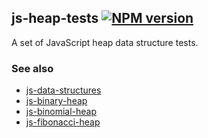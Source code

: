 ## js-heap-tests [![NPM version](https://img.shields.io/npm/v/@tyriar/heap-tests.svg?style=flat)](https://www.npmjs.org/package/@tyriar/heap-tests)

A set of JavaScript heap data structure tests.

### See also

- [js-data-structures](https://github.com/Tyriar/js-data-structures)
- [js-binary-heap](https://github.com/Tyriar/js-binary-heap)
- [js-binomial-heap](https://github.com/Tyriar/js-binomial-heap)
- [js-fibonacci-heap](https://github.com/Tyriar/js-fibonacci-heap)
